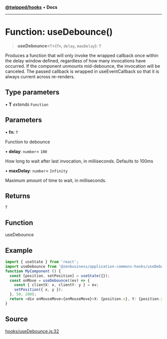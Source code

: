[**@twipped/hooks**](../../README.md) • **Docs**

***

# Function: useDebounce()

> **useDebounce**\<`T`\>(`fn`, `delay`, `maxDelay`): `T`

Produces a function that will only invoke the wrapped callback once within
the delay window defined, regardless of how many invocations have occurred.
If the component unmounts mid-debounce, the invocation will be canceled.
The passed callback is wrapped in useEventCallback so that it is always
current across re-renders.

## Type parameters

• **T** *extends* `Function`

## Parameters

• **fn**: `T`

Function to debounce

• **delay**: `number`= `100`

How long to wait after last invocation, in
milliseconds. Defaults to 100ms

• **maxDelay**: `number`= `Infinity`

Maximum amount of time to wait, in milliseconds.

## Returns

`T`

## Function

useDebounce

## Example

```ts
import { useState } from 'react';
import useDebounce from '@zenbusiness/application-commons-hooks/useDebounce';
function MyComponent () {
  const [position, setPosition] = useState({});
  const onMove = useDebounce((ev) => {
    const { clientX: x, clientY: y } = ev;
    setPosition({ x, y });
  }, 50, 200);
  return <div onMouseMove={onMouseMove}>X: {position.x}, Y: {position.y}</div>;
}
```

## Source

[hooks/useDebounce.js:32](https://github.com/Twipped/hooks/blob/main/hooks/useDebounce.js#L32)
